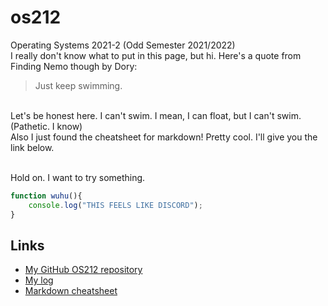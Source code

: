 # os212
Operating Systems 2021-2 (Odd Semester 2021/2022)  <br />
I really don't know what to put in this page, but hi. Here's a quote from Finding Nemo though by Dory:  <br />
> Just keep swimming.
  <br />
Let's be honest here. I can't swim. I mean, I can float, but I can't swim. (Pathetic. I know)  <br />
Also I just found the cheatsheet for markdown! Pretty cool. I'll give you the link below.  <br /><br />

Hold on. I want to try something.
```javascript
function wuhu(){
    console.log("THIS FEELS LIKE DISCORD");
}
```

## Links
- [My GitHub OS212 repository](https://github.com/huanis/os212/)
- [My log](https://huanis.github.io/os212/TXT/mylog.txt)
- [Markdown cheatsheet](https://enterprise.github.com/downloads/en/markdown-cheatsheet.pdf)
